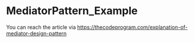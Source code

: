 # MediatorPattern_Example
You can reach the article via https://thecodeprogram.com/explanation-of-mediator-design-pattern
